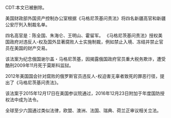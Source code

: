 CDT:本文已被删除。 

美国财政部外国资产控制办公室根据《马格尼茨基问责法》将四名新疆高官和新疆公安厅列入制裁名单。

四名高官是：陈全国、朱海仑、王明山、霍留军。 《马格尼茨基问责法》授权美国政府对违反人-权及国外显著腐败人士实施制裁，例如禁止入境、冻结并禁止官员在美国的财产交易。

该法案为纪念俄国谢尔盖・马格尼茨基，因揭露俄国政府官员重大税务欺诈，遭受酷刑2009年11月死于莫斯科监狱。

2012年美国国会针对腐败的俄罗斯官员违反人-权迫害无辜者致死的罪恶行径，提出了《马格尼茨基问责法》。

该法案于2015年12月17日在美国参议院通过，2016年12月23日附加于年度国防授权法中成为法令。

全球至少六国通过类似法律，欧盟、澳洲、法国、瑞典、荷兰正审议相关立法。 


